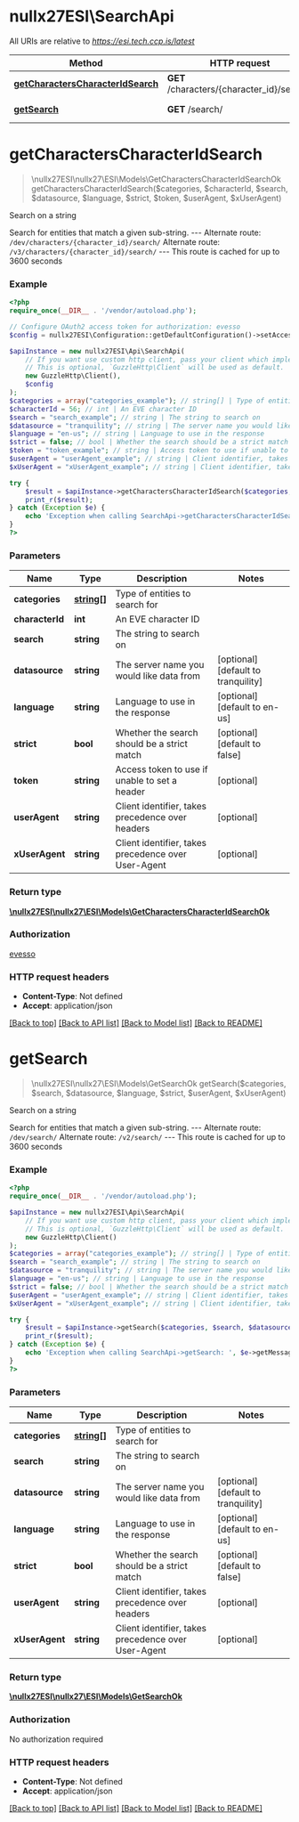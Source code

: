 # nullx27ESI\SearchApi

All URIs are relative to *https://esi.tech.ccp.is/latest*

Method | HTTP request | Description
------------- | ------------- | -------------
[**getCharactersCharacterIdSearch**](SearchApi.md#getCharactersCharacterIdSearch) | **GET** /characters/{character_id}/search/ | Search on a string
[**getSearch**](SearchApi.md#getSearch) | **GET** /search/ | Search on a string


# **getCharactersCharacterIdSearch**
> \nullx27ESI\nullx27\ESI\Models\GetCharactersCharacterIdSearchOk getCharactersCharacterIdSearch($categories, $characterId, $search, $datasource, $language, $strict, $token, $userAgent, $xUserAgent)

Search on a string

Search for entities that match a given sub-string.  --- Alternate route: `/dev/characters/{character_id}/search/`  Alternate route: `/v3/characters/{character_id}/search/`  --- This route is cached for up to 3600 seconds

### Example
```php
<?php
require_once(__DIR__ . '/vendor/autoload.php');

// Configure OAuth2 access token for authorization: evesso
$config = nullx27ESI\Configuration::getDefaultConfiguration()->setAccessToken('YOUR_ACCESS_TOKEN');

$apiInstance = new nullx27ESI\Api\SearchApi(
    // If you want use custom http client, pass your client which implements `GuzzleHttp\ClientInterface`.
    // This is optional, `GuzzleHttp\Client` will be used as default.
    new GuzzleHttp\Client(),
    $config
);
$categories = array("categories_example"); // string[] | Type of entities to search for
$characterId = 56; // int | An EVE character ID
$search = "search_example"; // string | The string to search on
$datasource = "tranquility"; // string | The server name you would like data from
$language = "en-us"; // string | Language to use in the response
$strict = false; // bool | Whether the search should be a strict match
$token = "token_example"; // string | Access token to use if unable to set a header
$userAgent = "userAgent_example"; // string | Client identifier, takes precedence over headers
$xUserAgent = "xUserAgent_example"; // string | Client identifier, takes precedence over User-Agent

try {
    $result = $apiInstance->getCharactersCharacterIdSearch($categories, $characterId, $search, $datasource, $language, $strict, $token, $userAgent, $xUserAgent);
    print_r($result);
} catch (Exception $e) {
    echo 'Exception when calling SearchApi->getCharactersCharacterIdSearch: ', $e->getMessage(), PHP_EOL;
}
?>
```

### Parameters

Name | Type | Description  | Notes
------------- | ------------- | ------------- | -------------
 **categories** | [**string[]**](../Model/string.md)| Type of entities to search for |
 **characterId** | **int**| An EVE character ID |
 **search** | **string**| The string to search on |
 **datasource** | **string**| The server name you would like data from | [optional] [default to tranquility]
 **language** | **string**| Language to use in the response | [optional] [default to en-us]
 **strict** | **bool**| Whether the search should be a strict match | [optional] [default to false]
 **token** | **string**| Access token to use if unable to set a header | [optional]
 **userAgent** | **string**| Client identifier, takes precedence over headers | [optional]
 **xUserAgent** | **string**| Client identifier, takes precedence over User-Agent | [optional]

### Return type

[**\nullx27ESI\nullx27\ESI\Models\GetCharactersCharacterIdSearchOk**](../Model/GetCharactersCharacterIdSearchOk.md)

### Authorization

[evesso](../../README.md#evesso)

### HTTP request headers

 - **Content-Type**: Not defined
 - **Accept**: application/json

[[Back to top]](#) [[Back to API list]](../../README.md#documentation-for-api-endpoints) [[Back to Model list]](../../README.md#documentation-for-models) [[Back to README]](../../README.md)

# **getSearch**
> \nullx27ESI\nullx27\ESI\Models\GetSearchOk getSearch($categories, $search, $datasource, $language, $strict, $userAgent, $xUserAgent)

Search on a string

Search for entities that match a given sub-string.  --- Alternate route: `/dev/search/`  Alternate route: `/v2/search/`  --- This route is cached for up to 3600 seconds

### Example
```php
<?php
require_once(__DIR__ . '/vendor/autoload.php');

$apiInstance = new nullx27ESI\Api\SearchApi(
    // If you want use custom http client, pass your client which implements `GuzzleHttp\ClientInterface`.
    // This is optional, `GuzzleHttp\Client` will be used as default.
    new GuzzleHttp\Client()
);
$categories = array("categories_example"); // string[] | Type of entities to search for
$search = "search_example"; // string | The string to search on
$datasource = "tranquility"; // string | The server name you would like data from
$language = "en-us"; // string | Language to use in the response
$strict = false; // bool | Whether the search should be a strict match
$userAgent = "userAgent_example"; // string | Client identifier, takes precedence over headers
$xUserAgent = "xUserAgent_example"; // string | Client identifier, takes precedence over User-Agent

try {
    $result = $apiInstance->getSearch($categories, $search, $datasource, $language, $strict, $userAgent, $xUserAgent);
    print_r($result);
} catch (Exception $e) {
    echo 'Exception when calling SearchApi->getSearch: ', $e->getMessage(), PHP_EOL;
}
?>
```

### Parameters

Name | Type | Description  | Notes
------------- | ------------- | ------------- | -------------
 **categories** | [**string[]**](../Model/string.md)| Type of entities to search for |
 **search** | **string**| The string to search on |
 **datasource** | **string**| The server name you would like data from | [optional] [default to tranquility]
 **language** | **string**| Language to use in the response | [optional] [default to en-us]
 **strict** | **bool**| Whether the search should be a strict match | [optional] [default to false]
 **userAgent** | **string**| Client identifier, takes precedence over headers | [optional]
 **xUserAgent** | **string**| Client identifier, takes precedence over User-Agent | [optional]

### Return type

[**\nullx27ESI\nullx27\ESI\Models\GetSearchOk**](../Model/GetSearchOk.md)

### Authorization

No authorization required

### HTTP request headers

 - **Content-Type**: Not defined
 - **Accept**: application/json

[[Back to top]](#) [[Back to API list]](../../README.md#documentation-for-api-endpoints) [[Back to Model list]](../../README.md#documentation-for-models) [[Back to README]](../../README.md)

